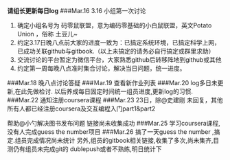 **请组长更新每日log**
###Mar.16
3.16 小组第一次讨论
1. 确定小组名号为 码零鼠联盟，意为编码零基础的小白鼠联盟，英文Potato Union ，俗称 土豆儿~       
2. 约定3.17日晚八点前大家的进度一致为：已搞定系统环境，已搞定科学上网，已成功关联github与gitbook.（以上未搞定的请务必自行搞定或群里求助） 
3. 交流讨论的平台暂定为微信平台，大家熟悉github后转移阵地到github或其他 
4. 约定第一周每晚八点准时集合讨论，解决当日问题，统一进度。

###Mar.18
晚八点讨论答疑
###Ｍar.19
查看新作业列表
###Mar.20
log多日未更新,在此先做检讨. 以后养成每日固定时间统一组员进度,更新log的习惯.
###Mar.22
通知注册coursera课程
###Mar.23
23日，除@史建刚 未回复，其他所有人都已经注册coursera及交互编程入门part1&part2
<tr></tr>帮助@小勺解决图书发布问题
<tr></tr>链接尚未收集成功
###Mar.25
学习coursera课程,没有人完成guess the number项目
###Mar.26 
搞了一天guess the number ,搞定.组员完成情况尚未统计
<tr></tr>另外,组员的gitbook相关链接,收集了多次,尚未集齐,目测仍有组员未完成git的 dublepush或者不熟练,明日统计下


